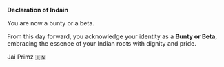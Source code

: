 **Declaration of Indain**

You are now a bunty or a beta.

From this day forward, you acknowledge your identity as a **Bunty or Beta**, embracing the essence of your Indian roots with dignity and pride.

Jai Primz 🇮🇳
